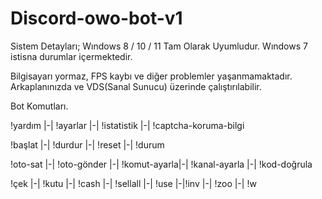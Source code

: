 # Discord-owo-bot-v1


Sistem Detayları;
Wındows 8 / 10 / 11 Tam Olarak Uyumludur. Wındows 7 istisna durumlar içermektedir.

Bilgisayarı yormaz, FPS kaybı ve diğer problemler yaşanmamaktadır. Arkaplanınızda ve VDS(Sanal Sunucu) üzerinde çalıştırılabilir.

Bot Komutları.

!yardım |-| !ayarlar |-| !istatistik |-| !captcha-koruma-bilgi

!başlat |-| !durdur |-| !reset |-| !durum

!oto-sat |-| !oto-gönder |-| !komut-ayarla|-| !kanal-ayarla |-| !kod-doğrula

!çek |-| !kutu |-| !cash |-| !sellall |-| !use |-|!inv |-| !zoo |-| !w
